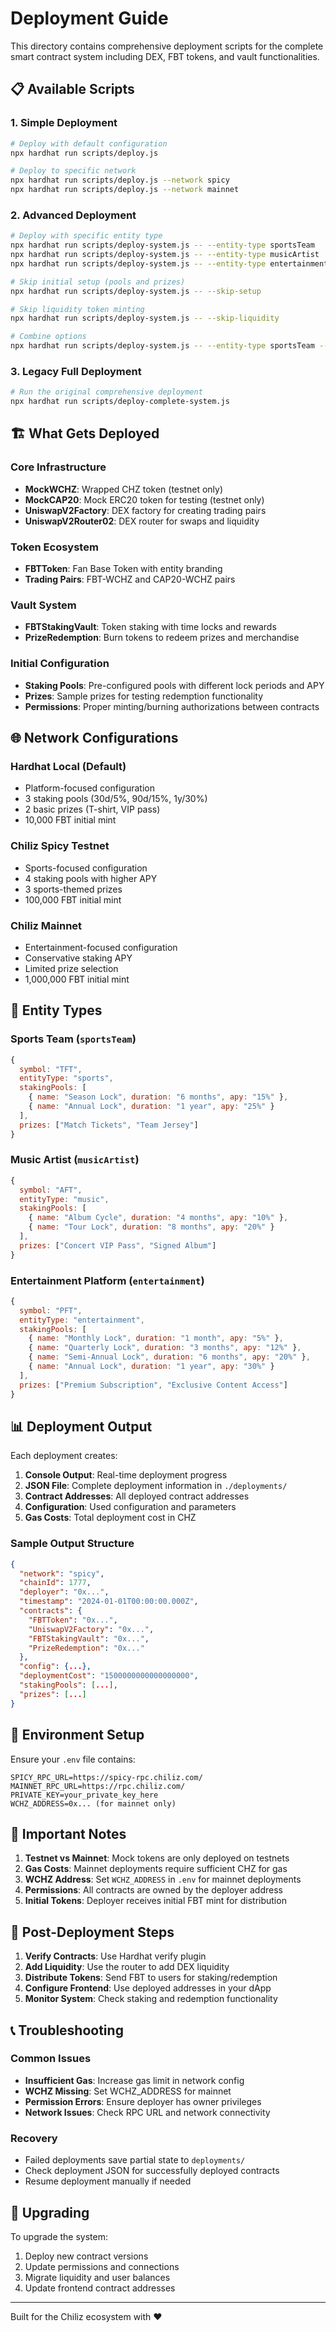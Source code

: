 # Deployment Guide

This directory contains comprehensive deployment scripts for the complete smart contract system including DEX, FBT tokens, and vault functionalities.

## 📋 Available Scripts

### 1. Simple Deployment
```bash
# Deploy with default configuration
npx hardhat run scripts/deploy.js

# Deploy to specific network
npx hardhat run scripts/deploy.js --network spicy
npx hardhat run scripts/deploy.js --network mainnet
```

### 2. Advanced Deployment
```bash
# Deploy with specific entity type
npx hardhat run scripts/deploy-system.js -- --entity-type sportsTeam
npx hardhat run scripts/deploy-system.js -- --entity-type musicArtist
npx hardhat run scripts/deploy-system.js -- --entity-type entertainment

# Skip initial setup (pools and prizes)
npx hardhat run scripts/deploy-system.js -- --skip-setup

# Skip liquidity token minting
npx hardhat run scripts/deploy-system.js -- --skip-liquidity

# Combine options
npx hardhat run scripts/deploy-system.js -- --entity-type sportsTeam --skip-liquidity --network spicy
```

### 3. Legacy Full Deployment
```bash
# Run the original comprehensive deployment
npx hardhat run scripts/deploy-complete-system.js
```

## 🏗️ What Gets Deployed

### Core Infrastructure
- **MockWCHZ**: Wrapped CHZ token (testnet only)
- **MockCAP20**: Mock ERC20 token for testing (testnet only)
- **UniswapV2Factory**: DEX factory for creating trading pairs
- **UniswapV2Router02**: DEX router for swaps and liquidity

### Token Ecosystem
- **FBTToken**: Fan Base Token with entity branding
- **Trading Pairs**: FBT-WCHZ and CAP20-WCHZ pairs

### Vault System
- **FBTStakingVault**: Token staking with time locks and rewards
- **PrizeRedemption**: Burn tokens to redeem prizes and merchandise

### Initial Configuration
- **Staking Pools**: Pre-configured pools with different lock periods and APY
- **Prizes**: Sample prizes for testing redemption functionality
- **Permissions**: Proper minting/burning authorizations between contracts

## 🌐 Network Configurations

### Hardhat Local (Default)
- Platform-focused configuration
- 3 staking pools (30d/5%, 90d/15%, 1y/30%)
- 2 basic prizes (T-shirt, VIP pass)
- 10,000 FBT initial mint

### Chiliz Spicy Testnet
- Sports-focused configuration
- 4 staking pools with higher APY
- 3 sports-themed prizes
- 100,000 FBT initial mint

### Chiliz Mainnet
- Entertainment-focused configuration
- Conservative staking APY
- Limited prize selection
- 1,000,000 FBT initial mint

## 📁 Entity Types

### Sports Team (`sportsTeam`)
```javascript
{
  symbol: "TFT",
  entityType: "sports",
  stakingPools: [
    { name: "Season Lock", duration: "6 months", apy: "15%" },
    { name: "Annual Lock", duration: "1 year", apy: "25%" }
  ],
  prizes: ["Match Tickets", "Team Jersey"]
}
```

### Music Artist (`musicArtist`)
```javascript
{
  symbol: "AFT", 
  entityType: "music",
  stakingPools: [
    { name: "Album Cycle", duration: "4 months", apy: "10%" },
    { name: "Tour Lock", duration: "8 months", apy: "20%" }
  ],
  prizes: ["Concert VIP Pass", "Signed Album"]
}
```

### Entertainment Platform (`entertainment`)
```javascript
{
  symbol: "PFT",
  entityType: "entertainment", 
  stakingPools: [
    { name: "Monthly Lock", duration: "1 month", apy: "5%" },
    { name: "Quarterly Lock", duration: "3 months", apy: "12%" },
    { name: "Semi-Annual Lock", duration: "6 months", apy: "20%" },
    { name: "Annual Lock", duration: "1 year", apy: "30%" }
  ],
  prizes: ["Premium Subscription", "Exclusive Content Access"]
}
```

## 📊 Deployment Output

Each deployment creates:
1. **Console Output**: Real-time deployment progress
2. **JSON File**: Complete deployment information in `./deployments/`
3. **Contract Addresses**: All deployed contract addresses
4. **Configuration**: Used configuration and parameters
5. **Gas Costs**: Total deployment cost in CHZ

### Sample Output Structure
```json
{
  "network": "spicy",
  "chainId": 1777,
  "deployer": "0x...",
  "timestamp": "2024-01-01T00:00:00.000Z",
  "contracts": {
    "FBTToken": "0x...",
    "UniswapV2Factory": "0x...",
    "FBTStakingVault": "0x...",
    "PrizeRedemption": "0x..."
  },
  "config": {...},
  "deploymentCost": "1500000000000000000",
  "stakingPools": [...],
  "prizes": [...]
}
```

## 🔧 Environment Setup

Ensure your `.env` file contains:
```
SPICY_RPC_URL=https://spicy-rpc.chiliz.com/
MAINNET_RPC_URL=https://rpc.chiliz.com/
PRIVATE_KEY=your_private_key_here
WCHZ_ADDRESS=0x... (for mainnet only)
```

## 🚨 Important Notes

1. **Testnet vs Mainnet**: Mock tokens are only deployed on testnets
2. **Gas Costs**: Mainnet deployments require sufficient CHZ for gas
3. **WCHZ Address**: Set `WCHZ_ADDRESS` in `.env` for mainnet deployments
4. **Permissions**: All contracts are owned by the deployer address
5. **Initial Tokens**: Deployer receives initial FBT mint for distribution

## 🎯 Post-Deployment Steps

1. **Verify Contracts**: Use Hardhat verify plugin
2. **Add Liquidity**: Use the router to add DEX liquidity
3. **Distribute Tokens**: Send FBT to users for staking/redemption
4. **Configure Frontend**: Use deployed addresses in your dApp
5. **Monitor System**: Check staking and redemption functionality

## 📞 Troubleshooting

### Common Issues
- **Insufficient Gas**: Increase gas limit in network config
- **WCHZ Missing**: Set WCHZ_ADDRESS for mainnet
- **Permission Errors**: Ensure deployer has owner privileges
- **Network Issues**: Check RPC URL and network connectivity

### Recovery
- Failed deployments save partial state to `deployments/`
- Check deployment JSON for successfully deployed contracts
- Resume deployment manually if needed

## 🔄 Upgrading

To upgrade the system:
1. Deploy new contract versions
2. Update permissions and connections
3. Migrate liquidity and user balances
4. Update frontend contract addresses

---

Built for the Chiliz ecosystem with ❤️